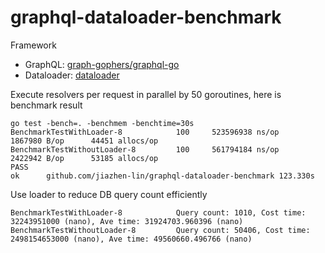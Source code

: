 # graphql-dataloader-benchmark

Framework
 - GraphQL: [graph-gophers/graphql-go](https://github.com/graph-gophers/graphql-go)
 - Dataloader: [dataloader](https://github.com/graph-gophers/dataloader)

Execute resolvers per request in parallel by 50 goroutines, here is benchmark result

```
go test -bench=. -benchmem -benchtime=30s
BenchmarkTestWithLoader-8      	     100	 523596938 ns/op	 1867980 B/op	   44451 allocs/op
BenchmarkTestWithoutLoader-8   	     100	 561794184 ns/op	 2422942 B/op	   53185 allocs/op
PASS
ok  	github.com/jiazhen-lin/graphql-dataloader-benchmark	123.330s
```

Use loader to reduce DB query count efficiently

```
BenchmarkTestWithLoader-8      	     Query count: 1010, Cost time: 32243951000 (nano), Ave time: 31924703.960396 (nano)
BenchmarkTestWithoutLoader-8   	     Query count: 50406, Cost time: 2498154653000 (nano), Ave time: 49560660.496766 (nano)
```
